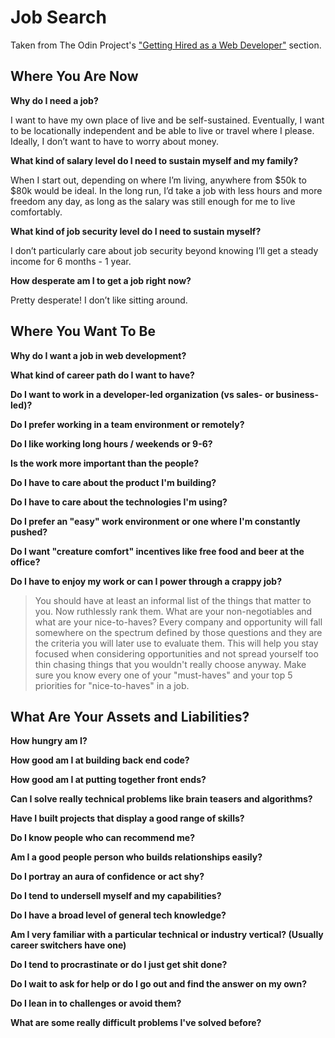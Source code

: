 # Job Search

Taken from The Odin Project's ["Getting Hired as a Web Developer"](http://www.theodinproject.com/getting-hired-as-a-web-developer) section.

## Where You Are Now

**Why do I need a job?**

I want to have my own place of live and be self-sustained. Eventually, I want to be locationally independent and be able to live or travel where I please. Ideally, I don’t want to have to worry about money.

**What kind of salary level do I need to sustain myself and my family?**

When I start out, depending on where I’m living, anywhere from $50k to $80k would be ideal. In the long run, I’d take a job with less hours and more freedom any day, as long as the salary was still enough for me to live comfortably.

**What kind of job security level do I need to sustain myself?**

I don’t particularly care about job security beyond knowing I’ll get a steady income for 6 months - 1 year.

**How desperate am I to get a job right now?**

Pretty desperate! I don’t like sitting around.

## Where You Want To Be

**Why do I want a job in web development?**

**What kind of career path do I want to have?**

**Do I want to work in a developer-led organization (vs sales- or business-led)?**

**Do I prefer working in a team environment or remotely?**

**Do I like working long hours / weekends or 9-6?**

**Is the work more important than the people?**

**Do I have to care about the product I'm building?**

**Do I have to care about the technologies I'm using?**

**Do I prefer an "easy" work environment or one where I'm constantly pushed?**

**Do I want "creature comfort" incentives like free food and beer at the office?**

**Do I have to enjoy my work or can I power through a crappy job?**

> You should have at least an informal list of the things that matter to you. Now ruthlessly rank them. What are your non-negotiables and what are your nice-to-haves? Every company and opportunity will fall somewhere on the spectrum defined by those questions and they are the criteria you will later use to evaluate them. This will help you stay focused when considering opportunities and not spread yourself too thin chasing things that you wouldn't really choose anyway.
> Make sure you know every one of your "must-haves" and your top 5 priorities for "nice-to-haves" in a job.

## What Are Your Assets and Liabilities?

**How hungry am I?**

**How good am I at building back end code?**

**How good am I at putting together front ends?**

**Can I solve really technical problems like brain teasers and algorithms?**

**Have I built projects that display a good range of skills?**

**Do I know people who can recommend me?**

**Am I a good people person who builds relationships easily?**

**Do I portray an aura of confidence or act shy?**

**Do I tend to undersell myself and my capabilities?**

**Do I have a broad level of general tech knowledge?**

**Am I very familiar with a particular technical or industry vertical? (Usually career switchers have one)**

**Do I tend to procrastinate or do I just get shit done?**

**Do I wait to ask for help or do I go out and find the answer on my own?**

**Do I lean in to challenges or avoid them?**

**What are some really difficult problems I've solved before?**
